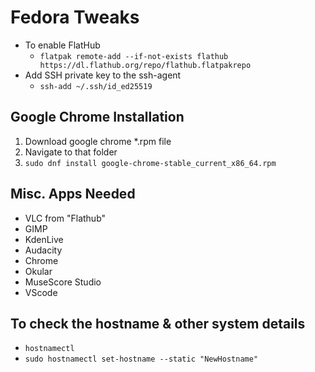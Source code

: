 
# Fedora Tweaks

- To enable FlatHub
  - `flatpak remote-add --if-not-exists flathub https://dl.flathub.org/repo/flathub.flatpakrepo`
- Add SSH private key to the ssh-agent
  - `ssh-add ~/.ssh/id_ed25519`

## Google Chrome Installation

1. Download google chrome *.rpm file
2. Navigate to that folder
3. `sudo dnf install google-chrome-stable_current_x86_64.rpm`

## Misc. Apps Needed

- VLC from "Flathub"
- GIMP
- KdenLive
- Audacity
- Chrome
- Okular
- MuseScore Studio
- VScode

## To check the hostname & other system details

- `hostnamectl`
- `sudo hostnamectl set-hostname --static "NewHostname"`
